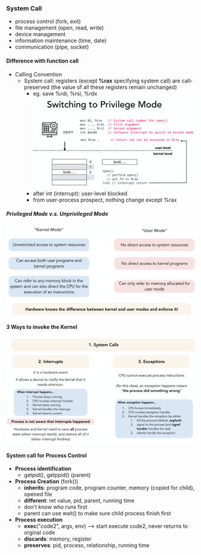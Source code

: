 ### System Call
- process control (fork, exit)
- file management (open, read, write)
- device management 
- information maintenance (time, date)
- communication (pipe, socket)

#### Difference with function call
- Calling Convention
  - System call: registers (except **%rax** specifying system call) are call-preserved (the value of all these registers remain unchanged)
    - eg. save %rdi, %rsi, %rdx
  ![alt text](image-1.png)
    - after int (interrupt): user-level blocked
    - from user-process prospect, nothing change except %rax

##### Privileged Mode v.s. Unprivileged Mode
![alt text](image-6.png) 


#### 3 Ways to invoke the Kernel
![alt text](image-7.png) 

#### System call for Process Control
 - **Process identification**
   - getpid(), getppid() (parent)
 - **Process Creation** (fork())
   - **inherits**: program code, program counter, memory (copied for child), opened file
   - **different**: ret value, pid, parent, running time
   - don't know who runs first
   - parent can use wait() to make sure child process finish first
 - **Process execution**
   - **exec**("code2", args, env) --> start execute code2, never returns to orginal code
   - **discards**: memory, register
   - **preserves**: pid, process, relationship, running time


